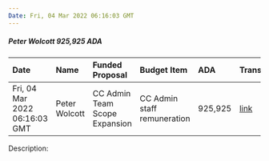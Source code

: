 ```yaml
---
Date: Fri, 04 Mar 2022 06:16:03 GMT
---
```


##### Peter Wolcott 925,925 ADA

| Date      | Name | Funded Proposal | Budget Item | ADA | Transaction|
| :---        | :---  | :--- | :--- | :--- | :--- |
| Fri, 04 Mar 2022 06:16:03 GMT | Peter Wolcott | CC Admin Team Scope Expansion | CC Admin staff remuneration | 925,925 | [link](https://cardanoscan.io/transaction/3b8361ef8ce7974a4f3e3a3987bef9765714d3d857b3824260480bd685ed9bc1)|

Description: 
